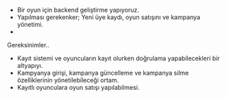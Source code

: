- Bir oyun için backend geliştirme yapıyoruz.
- Yapılması gerekenker; Yeni üye kaydı, oyun satışını ve kampanya yönetimi.
- 
Gereksinimler..
- Kayıt sistemi ve oyuncuların kayıt olurken doğrulama yapabilecekleri bir altyapıyı.
- Kampyanya girişi, kampanya güncelleme ve kampanya silme özelliklerinin yönetilebileceği ortam.
- Kayıtlı oyunculara oyun satışı yapılabilmesi.
